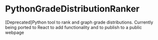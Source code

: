# PythonGradeDistributionRanker
[Deprecated]Python tool to rank and graph grade distributions. Currently being ported to React to add functionality and to publish to a public webpage
